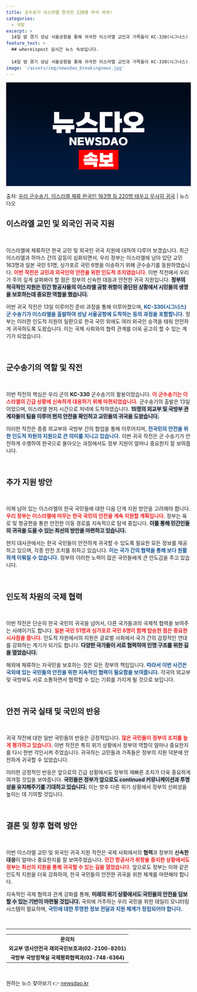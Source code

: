 ```yaml
---
title: 군수송기 이스라엘 한국인 220명 무사 귀국!
categories:
  - 국방
excerpt: >
  14일 밤 경기 성남 서울공항을 통해 귀국한 이스라엘 교민과 가족들이 KC-330(시그너스) 군 수송기에서 …
feature_text: >
  ## whereispost 실시간 뉴스 속보입니다.

  14일 밤 경기 성남 서울공항을 통해 귀국한 이스라엘 교민과 가족들이 KC-330(시그너스) 군 수송기에서 …
image: '/assets/img/newsdao_breakingnews.jpg'
---
```


![뉴스다오 속보](/assets/img/newsdao_breakingnews.jpg)

<p>출처: <a href="https://newsdao.kr/2179" rel="dofollow">우리 군수송기, 이스라엘 체류 한국인 163명 등 220명 태우고 무사히 귀국</a> | 뉴스다오</p>

<h2 data-ke-size="size26">이스라엘 교민 및 외국인 귀국 지원</h2>

<p data-ke-size="size16">&nbsp;</p>

이스라엘에 체류하던 한국 교민 및 외국인 귀국 지원에 대하여 다루어 보겠습니다. 최근 이스라엘과 하마스 간의 갈등이 심화되면서, 우리 정부는 이스라엘에 남아 있던 교민 163명과 일본 국민 51명, 싱가포르 국민 6명을 이송하기 위해 군수송기를 동원하였습니다. <b><span style="color: #ee2323;">이번 작전은 교민과 외국인의 안전을 위한 인도적 조치였습니다.</span></b> 이번 작전에서 우리가 주의 깊게 살펴봐야 할 점은 정부의 신속한 대응과 안전한 귀국 지원입니다. <b><span style="background-color: #21538527;">정부의 적극적인 지원은 민간 항공사들의 이스라엘 공항 취항이 중단된 상황에서 시민들의 생명을 보호하는데 중요한 역할을 했습니다.</span></b>

이번 귀국 작전은 13일 이루어진 준비 과정을 통해 이루어졌으며, <b><span style="color: #1a5490;">KC-330(시그너스) 군 수송기가 이스라엘을 출발하여 성남 서울공항에 도착하는 등의 과정을 포함합니다.</span></b> 정부는 이러한 인도적 지원의 일환으로 한국 국민 외에도 여러 외국인 승객을 태워 안전하게 귀국하도록 도왔습니다. 이는 국제 사회와의 협력 관계를 더욱 공고히 할 수 있는 계기가 되었습니다.

<p data-ke-size="size16">&nbsp;</p>

<h2 data-ke-size="size26">군수송기의 역할 및 작전</h2>

<p data-ke-size="size16">&nbsp;</p>

이번 작전의 핵심은 우리 군의 <b>KC-330</b> 군수송기의 활용이었습니다. <b><span style="color: #ee2323;">이 군수송기는 이스라엘의 긴급 상황에 신속하게 대응하기 위해 마련되었습니다.</span></b> 군수송기의 출발은 13일이었으며, 이스라엘 현지 시간으로 저녁에 도착하였습니다. <b><span style="background-color: #21538527;">15명의 외교부 및 국방부 관계자들이 팀을 이루어 현지 안전을 확인하고 교민들의 귀국을 도왔습니다.</span></b>

이러한 작전은 종종 외교부와 국방부 간의 협업을 통해 이루어지며, <b><span style="color: #1a5490;">전국민의 안전을 위한 인도적 차원의 지원으로 큰 의미를 지니고 있습니다.</span></b> 이번 귀국 작전은 군 수송기가 안전하게 수행하여 한국으로 돌아오는 과정에서도 정부 지원이 얼마나 중요한지 잘 보여줍니다. 

<p data-ke-size="size16">&nbsp;</p>

<h2 data-ke-size="size26">추가 지원 방안</h2>

<p data-ke-size="size16">&nbsp;</p>

이제 남아 있는 이스라엘의 한국 국민들에 대한 다음 단계 지원 방안을 고려해야 합니다. <b><span style="color: #ee2323;">우리 정부는 이스라엘에 머무는 한국 국민의 안전을 계속 지원할 계획입니다.</span></b> 정부는 육로 및 항공편을 통한 안전한 이동 경로를 지속적으로 탐색 중입니다. <b><span style="background-color: #21538527;">이를 통해 민간인들의 귀국을 도울 수 있는 최선의 방안을 마련하고 있습니다.</span></b>

현지 대사관에서는 한국 국민들이 안전하게 귀국할 수 있도록 필요한 모든 정보를 제공하고 있으며, 각종 안전 조치를 취하고 있습니다. <b><span style="color: #1a5490;">이는 국가 간의 협력을 통해 보다 원활하게 이뤄질 수 있습니다.</span></b> 정부의 이러한 노력이 많은 국민들에게 큰 안도감을 주고 있습니다.

<p data-ke-size="size16">&nbsp;</p>

<h2 data-ke-size="size26">인도적 차원의 국제 협력</h2>

<p data-ke-size="size16">&nbsp;</p>

이번 작전은 단순히 한국 국민의 귀국을 넘어서, 다른 국가들과의 국제적 협력을 보여주는 사례이기도 합니다. <b><span style="color: #ee2323;">일본 국민 51명과 싱가포르 국민 6명이 함께 탑승한 점은 중요한 시사점을 줍니다.</span></b> 인도적 차원에서의 지원은 글로벌 사회에서 국가 간의 감정적인 연대를 강화하는 계기가 되기도 합니다. <b><span style="background-color: #21538527;">다양한 국가들이 서로 협력하여 인명 구조를 위한 길을 열었습니다.</span></b>

해외에 체류하는 자국민을 보호하는 것은 모든 정부의 책임입니다. <b><span style="color: #1a5490;">따라서 이번 사건은 국외에 있는 국민들의 안전을 위한 지속적인 협력이 필요함을 보여줍니다.</span></b> 각국의 외교부 및 국방부도 서로 소통하면서 협력할 수 있는 기회를 가지게 될 것으로 보입니다. 

<p data-ke-size="size16">&nbsp;</p>

<h2 data-ke-size="size26">안전 귀국 실태 및 국민의 반응</h2>

<p data-ke-size="size16">&nbsp;</p>

귀국 작전에 대한 일반 국민들의 반응은 긍정적입니다. <b><span style="color: #ee2323;">많은 국민들이 정부의 조치를 높게 평가하고 있습니다.</span></b> 이번 작전은 특히 위기 상황에서 정부의 역할이 얼마나 중요한지를 다시 한번 각인시켜 주었습니다. 귀국하는 교민들과 가족들은 정부의 지원 덕분에 안전하게 귀국할 수 있었습니다.

이러한 긍정적인 반응은 앞으로의 긴급 상황에서도 정부의 재빠른 조치가 더욱 중요하게 여겨질 것임을 보여줍니다. <b><span style="background-color: #21538527;">국민들은 정부가 앞으로도 continued 커뮤니케이션과 투명성을 유지해주기를 기대하고 있습니다.</span></b> 이는 향후 다른 위기 상황에서 정부의 신뢰성을 높이는 데 기여할 것입니다.

<p data-ke-size="size16">&nbsp;</p>

<h2 data-ke-size="size26">결론 및 향후 협력 방안</h2>

<p data-ke-size="size16">&nbsp;</p>

이번 이스라엘 교민 및 외국인 귀국 지원 작전은 국제 사회에서의 <b>협력</b>과 정부의 <b>신속한 대응</b>이 얼마나 중요한지를 잘 보여주었습니다. <b><span style="color: #ee2323;">민간 항공사가 취항을 중지한 상황에서도 정부는 최선의 지원을 통해 귀국할 수 있는 길을 열었습니다.</span></b> 앞으로도 정부는 이와 같은 인도적 지원을 더욱 강화하여, 한국 국민들의 안전한 귀국을 위한 체계를 마련해야 합니다. 

지속적인 국제 협력과 관계 강화를 통해, <b><span style="background-color: #21538527;">미래의 위기 상황에서도 국민들의 안전을 담보할 수 있는 기반이 마련될 것입니다.</span></b> 국외에 거주하는 우리 국민을 위한 데일리 모니터링 시스템이 필요하며, <b><span style="color: #1a5490;">국민에 대한 투명한 정보 전달과 지원 체계가 정립되어야 합니다.</span></b> 

<p data-ke-size="size16">&nbsp;</p>

<hr />

<table>
    <tr>
        <td style="text-align: center; height: 17px;"><b>문의처</b></td>
    </tr>
    <tr>
        <td style="text-align: center; height: 17px;"><b>외교부 영사안전국 재외국민보호과(02-2100-8201)</b></td>
    </tr>
    <tr>
        <td style="text-align: center; height: 17px;"><b>국방부 국방정책실 국제평화협력과(02-748-6364)</b></td>
    </tr>
</table>

<p data-ke-size="size16">&nbsp;</p> 

원하는 뉴스 찾아보기 👉 <a href="https://newsdao.kr" rel="dofollow">newsdao.kr</a>



